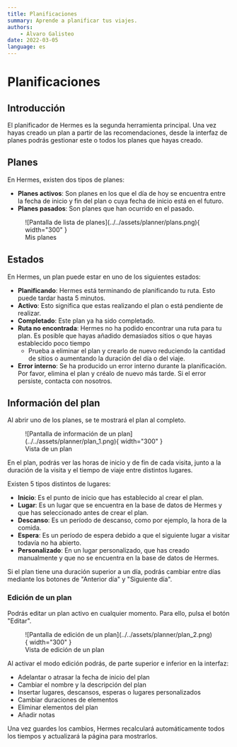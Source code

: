 ```yaml
---
title: Planificaciones
summary: Aprende a planificar tus viajes.
authors:
    - Álvaro Galisteo
date: 2022-03-05
language: es
---
```


# Planificaciones

## Introducción

El planificador de Hermes es la segunda herramienta principal. Una vez hayas creado un plan a partir de las recomendaciones, desde la interfaz de planes podrás gestionar este o todos los planes que hayas creado.

## Planes

En Hermes, existen dos tipos de planes:

- **Planes activos**: Son planes en los que el día de hoy se encuentra entre la fecha de inicio y fin del plan o cuya fecha de inicio está en el futuro.
- **Planes pasados**: Son planes que han ocurrido en el pasado.

<figure markdown>
  ![Pantalla de lista de planes](../../assets/planner/plans.png){ width="300" }
  <figcaption>Mis planes</figcaption>
</figure>

## Estados

En Hermes, un plan puede estar en uno de los siguientes estados:

- **Planificando**: Hermes está terminando de planificando tu ruta. Esto puede tardar hasta 5 minutos.
- **Activo**: Esto significa que estas realizando el plan o está pendiente de realizar.
- **Completado**: Este plan ya ha sido completado.
- **Ruta no encontrada**: Hermes no ha podido encontrar una ruta para tu plan. Es posible que hayas añadido demasiados sitios o que hayas establecido poco tiempo
    - Prueba a eliminar el plan y crearlo de nuevo reduciendo la cantidad de sitios o aumentando la duración del día o del viaje.
- **Error interno**: Se ha producido un error interno durante la planificación. Por favor, elimina el plan y créalo de nuevo más tarde. Si el error persiste, contacta con nosotros.

## Información del plan

Al abrir uno de los planes, se te mostrará el plan al completo.

<figure markdown>
  ![Pantalla de información de un plan](../../assets/planner/plan_1.png){ width="300" }
  <figcaption>Vista de un plan</figcaption>
</figure>

En el plan, podrás ver las horas de inicio y de fin de cada visita, junto a la duración de la visita y el tiempo de viaje entre distintos lugares.

Existen 5 tipos distintos de lugares:

- **Inicio**: Es el punto de inicio que has establecido al crear el plan.
- **Lugar**: Es un lugar que se encuentra en la base de datos de Hermes y que has seleccionado antes de crear el plan.
- **Descanso**: Es un período de descanso, como por ejemplo, la hora de la comida.
- **Espera**: Es un período de espera debido a que el siguiente lugar a visitar todavía no ha abierto.
- **Personalizado**: En un lugar personalizado, que has creado manualmente y que no se encuentra en la base de datos de Hermes.

Si el plan tiene una duración superior a un día, podrás cambiar entre días mediante los botones de "Anterior día" y "Siguiente día".

### Edición de un plan

Podrás editar un plan activo en cualquier momento. Para ello, pulsa el botón "Editar".

<figure markdown>
  ![Pantalla de edición de un plan](../../assets/planner/plan_2.png){ width="300" }
  <figcaption>Vista de edición de un plan</figcaption>
</figure>

Al activar el modo edición podrás, de parte superior e inferior en la interfaz:

- Adelantar o atrasar la fecha de inicio del plan
- Cambiar el nombre y la descripción del plan
- Insertar lugares, descansos, esperas o lugares personalizados
- Cambiar duraciones de elementos
- Eliminar elementos del plan
- Añadir notas

Una vez guardes los cambios, Hermes recalculará automáticamente todos los tiempos y actualizará la página para mostrarlos.
